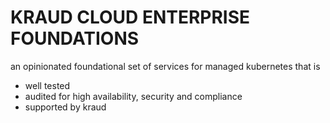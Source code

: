 KRAUD CLOUD ENTERPRISE FOUNDATIONS
==================================

an opinionated foundational set of services for managed kubernetes that is

- well tested
- audited for high availability, security and compliance
- supported by kraud
